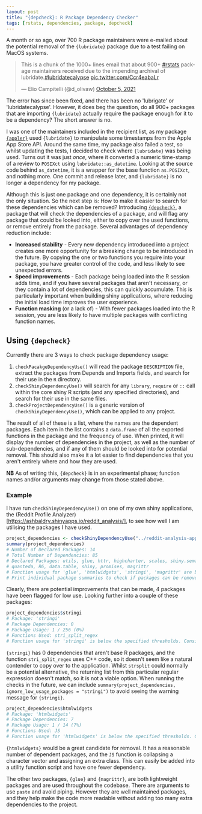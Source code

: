```yaml
---
layout: post
title: "{depcheck}: R Package Dependency Checker"
tags: [rstats, dependencies, package, depcheck]
---
```


A month or so ago, over 700 R package maintainers were e-mailed about the potential removal of the `{lubridate}` package due to a test failing on MacOS systems. 

<blockquote class="twitter-tweet"><p lang="en" dir="ltr">This is a chunk of the 1000+ lines email that about 900+ <a href="https://twitter.com/hashtag/rstats?src=hash&amp;ref_src=twsrc%5Etfw">#rstats</a> package maintainers received due to the impending archival of lubridate.<a href="https://twitter.com/hashtag/lubridatecalypse?src=hash&amp;ref_src=twsrc%5Etfw">#lubridatecalypse</a> <a href="https://t.co/Ccr4eabaLr">pic.twitter.com/Ccr4eabaLr</a></p>&mdash; Elio Campitelli (@d_olivaw) <a href="https://twitter.com/d_olivaw/status/1445440819285176320?ref_src=twsrc%5Etfw">October 5, 2021</a></blockquote> <script async src="https://platform.twitter.com/widgets.js" charset="utf-8"></script>

The error has since been fixed, and there has been no 'lubrigate' or 'lubridatecalypse'. However, it does beg the question, do all 900+ packages that are importing `{lubridate}` actually require the package enough for it to be a dependency? The short answer is no.

I was one of the maintainers included in the recipient list, as my package [`{appler}`](https://github.com/ashbaldry/appler) used `{lubridate}` to manipulate some timestamps from the Apple App Store API. Around the same time, my package also failed a test, so whilst updating the tests, I decided to check where `{lubridate}` was being used. Turns out it was just *once*, where it converted a numeric time-stamp of a review to `POSIXct` using `lubridate::as_datetime`. Looking at the source code behind `as_datetime`, it is a wrapper for the base function `as.POSIXct`, and nothing more. One commit and release later, and `{lubridate}` is no longer a dependency for my package. 

Although this is just one package and one dependency, it is certainly not the only situation. So the next step is: How to make it easier to search for these dependencies which can be removed? Introducing [`{depcheck}`](https://github.com/ashbaldry/depcheck), a package that will check the dependencies of a package, and will flag any package that could be looked into, either to copy over the used functions, or remove entirely from the package. Several advantages of dependency reduction include:

- **Increased stability** - Every new dependency introduced into a project creates one more opportunity for a breaking change to be introduced in the future. By copying the one or two functions you require into your package, you have greater control of the code, and less likely to see unexpected errors.
- **Speed improvements** - Each package being loaded into the R session adds time, and if you have several packages that aren't necessary, or they contain a lot of dependencies, this can quickly accumulate. This is particularly important when building shiny applications, where reducing the initial load time improves the user experience.
- **Function masking** (or a lack of) - With fewer packages loaded into the R session, you are less likely to have multiple packages with conflicting function names.

## Using `{depcheck}`

Currently there are 3 ways to check package dependency usage:

1. `checkPacakgeDependencyUse()` will read the package `DESCRIPTION` file, extract the packages from Depends and Imports fields, and search for their use in the `R` directory.
2. `checkShinyDependencyUse()` will search for any `library`, `require` or `::` call within the core shiny R scripts (and any specified directories), and search for their use in the same files.
3. `checkProjectDependencyUse()` is a generic version of `checkShinyDependencyUse()`, which can be applied to any project.

The result of all of these is a list, where the names are the dependent packages. Each item in the list contains a `data.frame` of all the exported functions in the package and the frequency of use. When printed, it will display the number of dependencies in the project, as well as the number of sub-dependencies, and if any of them should be looked into for potential removal. This should also make it a lot easier to find dependencies that you aren't entirely where and how they are used.

**NB** As of writing this, `{depcheck}` is in an experimental phase; function names and/or arguments may change from those stated above.

### Example

I have run `checkShinyDependencyUse()` on one of my own shiny applications, the (Reddit Profile Analyzer)[https://ashbaldry.shinyapps.io/reddit_analysis/], to see how well I am utilising the packages I have used.

```r
project_dependencies <- checkShinyDependencyUse("../reddit-analysis-app") # ashbaldry/reddit-analysis-app
summary(project_dependencies)
# Number of Declared Packages: 14
# Total Number of Dependencies: 85
# Declared Packages: utils, glue, httr, highcharter, scales, shiny.semantic, htmlwidgets, stringi, 
# quanteda, R6, data.table, shiny, promises, magrittr
# Function usage for 'glue', 'htmlwidgets', 'stringi', 'magrittr' are below the specified thresholds. 
# Print individual package summaries to check if packages can be removed
```

Clearly, there are potential improvements that can be made, 4 packages have been flagged for low use. Looking further into a couple of these packages:

```r
project_dependencies$stringi
# Package: 'stringi'
# Package Dependencies: 0
# Package Usage: 1 / 256 (0%)
# Functions Used: stri_split_regex
# Function usage for 'stringi' is below the specified thresholds. Consider copying used function to reduce dependencies
```

`{stringi}` has 0 dependencies that aren't base R packages, and the function `stri_split_regex` uses C++ code, so it doesn't seem like a natural contender to copy over to the application. Whilst `strsplit` could normally be a potential alternative, the returning list from this particular regular expression doesn't match, so it is not a viable option. When running the checks in the future, we can include `summary(project_dependencies, ignore_low_usage_packages = "stringi")` to avoid seeing the warning message for `{stringi}`.

```r
project_dependencies$htmlwidgets
# Package: 'htmlwidgets'
# Package Dependencies: 7
# Package Usage: 1 / 14 (7%)
# Functions Used: JS
# Function usage for 'htmlwidgets' is below the specified thresholds. Consider copying used function to reduce dependencies
```

`{htmlwidgets}` would be a great candidate for removal. It has a reasonable number of dependent packages, and the `JS` function is collapsing a character vector and assigning an extra class. This can easily be added into a utility function script and have one fewer dependency.

The other two packages, `{glue}` and `{magrittr}`, are both lightweight packages and are used throughout the codebase. There are arguments to use `paste` and avoid piping. However they are well maintained packages, and they help make the code more readable without adding too many extra dependencies to the project.

